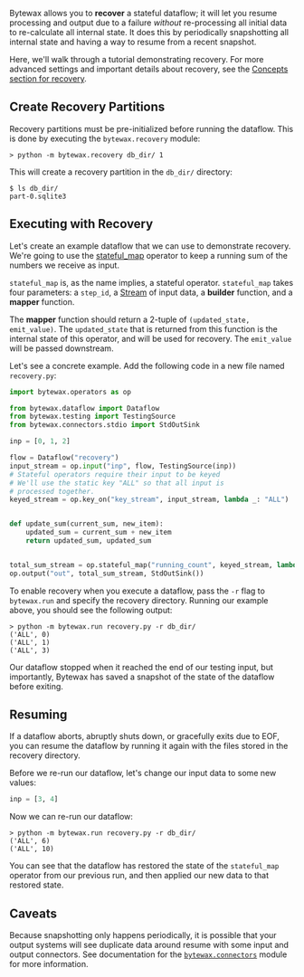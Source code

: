Bytewax allows you to **recover** a stateful dataflow; it will let you
resume processing and output due to a failure _without_ re-processing
all initial data to re-calculate all internal state. It does this by
periodically snapshotting all internal state and having a way to
resume from a recent snapshot.

Here, we'll walk through a tutorial demonstrating recovery. For more advanced settings
and important details about recovery, see the [Concepts section for recovery](/docs/articles/concepts/recovery.md).

## Create Recovery Partitions

Recovery partitions must be pre-initialized before running the
dataflow. This is done by executing the `bytewax.recovery` module:

```shell
> python -m bytewax.recovery db_dir/ 1
```

This will create a recovery partition in the `db_dir/` directory:

```
$ ls db_dir/
part-0.sqlite3
```

## Executing with Recovery

Let's create an example dataflow that we can use to demonstrate recovery. We're going
to use the [stateful_map](/apidocs/bytewax.operators/index#bytewax.operators.stateful_map) operator
to keep a running sum of the numbers we receive as input.

`stateful_map` is, as the name implies, a stateful operator. `stateful_map` takes four
parameters: a `step_id`, a [Stream](/apidocs/bytewax.dataflow#bytewax.dataflow.Stream)
of input data, a **builder** function, and a **mapper** function.

The **mapper** function should return a 2-tuple of `(updated_state, emit_value)`. The `updated_state`
that is returned from this function is the internal state of this operator, and will be used
for recovery. The `emit_value` will be passed downstream.

Let's see a concrete example. Add the following code in a new file named `recovery.py`:

```python
import bytewax.operators as op

from bytewax.dataflow import Dataflow
from bytewax.testing import TestingSource
from bytewax.connectors.stdio import StdOutSink

inp = [0, 1, 2]

flow = Dataflow("recovery")
input_stream = op.input("inp", flow, TestingSource(inp))
# Stateful operators require their input to be keyed
# We'll use the static key "ALL" so that all input is
# processed together.
keyed_stream = op.key_on("key_stream", input_stream, lambda _: "ALL")


def update_sum(current_sum, new_item):
    updated_sum = current_sum + new_item
    return updated_sum, updated_sum


total_sum_stream = op.stateful_map("running_count", keyed_stream, lambda: 0, update_sum)
op.output("out", total_sum_stream, StdOutSink())
```

To enable recovery when you execute a dataflow, pass the `-r` flag to
`bytewax.run` and specify the recovery directory. Running our
example above, you should see the following output:

```shell
> python -m bytewax.run recovery.py -r db_dir/
('ALL', 0)
('ALL', 1)
('ALL', 3)
```

Our dataflow stopped when it reached the end of our testing input, but importantly,
Bytewax has saved a snapshot of the state of the dataflow before exiting.

## Resuming

If a dataflow aborts, abruptly shuts down, or gracefully exits due to
EOF, you can resume the dataflow by running it again with the
files stored in the recovery directory.

Before we re-run our dataflow, let's change our input data to some new values:


```python
inp = [3, 4]
```

Now we can re-run our dataflow:

```shell
> python -m bytewax.run recovery.py -r db_dir/
('ALL', 6)
('ALL', 10)
```

You can see that the dataflow has restored the state of the `stateful_map` operator
from our previous run, and then applied our new data to that restored state.


## Caveats

Because snapshotting only happens periodically, it is possible that
your output systems will see duplicate data around resume with some
input and output connectors. See documentation for the
[`bytewax.connectors`](/apidocs/bytewax.connectors/index) module
for more information.

